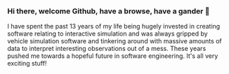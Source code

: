 ### Hi there, welcome Github, have a browse, have a gander 👋

I have spent the past 13 years of my life being hugely invested in creating software relating to interactive simulation and was always gripped by vehicle simulation software and tinkering around with massive amounts of data to interpret interesting observations out of a mess. These years pushed me towards a hopeful future in software engineering. It's all very exciting stuff!

<!--
**teddante/teddante** is a ✨ _special_ ✨ repository because its `README.md` (this file) appears on my GitHub profile obvs!

Here are some ideas to get you started:

- 🔭 I’m currently working on ...
- 🌱 I’m currently learning ...
- 👯 I’m looking to collaborate on ...
- 🤔 I’m looking for help with ...
- 💬 Ask me about ...
- 📫 How to reach me: ...
- 😄 Pronouns: ...
- ⚡ Fun fact: ...
-->
